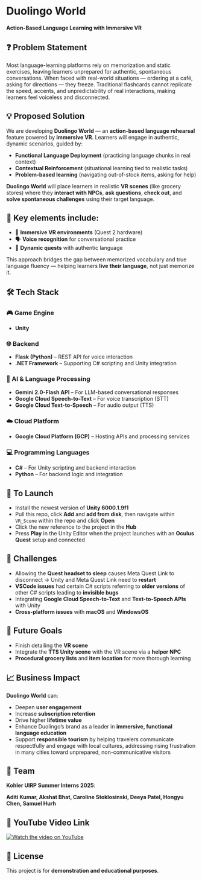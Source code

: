 # **Duolingo World**
**Action-Based Language Learning with Immersive VR**

## ❓ **Problem Statement**

Most language-learning platforms rely on memorization and static exercises, leaving learners unprepared for authentic, spontaneous conversations. When faced with real-world situations — ordering at a café, asking for directions — they freeze. Traditional flashcards cannot replicate the speed, accents, and unpredictability of real interactions, making learners feel voiceless and disconnected.

## 💡 **Proposed Solution**

We are developing **Duolingo World** — an **action-based language rehearsal** feature powered by **immersive VR**. Learners will engage in authentic, dynamic scenarios, guided by:

* **Functional Language Deployment** (practicing language chunks in real context)
* **Contextual Reinforcement** (situational learning tied to realistic tasks)
* **Problem-based learning** (navigating out-of-stock items, asking for help)

**Duolingo World** will place learners in realistic **VR scenes** (like grocery stores) where they **interact with NPCs**, **ask questions**, **check out**, and **solve spontaneous challenges** using their target language.

## 🔑 **Key elements include:**

* 🥽 **Immersive VR environments** (Quest 2 hardware)
* 🗣️ **Voice recognition** for conversational practice
* 🎯 **Dynamic quests** with authentic language

This approach bridges the gap between memorized vocabulary and true language fluency — helping learners **live their language**, not just memorize it.

## 🛠️ Tech Stack

### 🎮 Game Engine

* **Unity**

### 🌐 Backend

* **Flask (Python)** – REST API for voice interaction
* **.NET Framework** – Supporting C# scripting and Unity integration

### 🧠 AI & Language Processing

* **Gemini 2.0-Flash API** – For LLM-based conversational responses
* **Google Cloud Speech-to-Text** – For voice transcription (STT)
* **Google Cloud Text-to-Speech** – For audio output (TTS)

### ☁️ Cloud Platform

* **Google Cloud Platform (GCP)** – Hosting APIs and processing services

### 💻 Programming Languages

* **C#** – For Unity scripting and backend interaction
* **Python** – For backend logic and integration

## 🚀 **To Launch**

* Install the newest version of **Unity 6000.1.9f1**
* Pull this repo, click **Add** and **add from disk**, then navigate within `VR_Scene` within the repo and click **Open**
* Click the new reference to the project in the **Hub**
* Press **Play** in the Unity Editor when the project launches with an **Oculus Quest** setup and connected

## 🐞 **Challenges**

* Allowing the **Quest headset to sleep** causes Meta Quest Link to disconnect → Unity and Meta Quest Link need to **restart**
* **VSCode issues** had certain C# scripts referring to **older versions** of other C# scripts leading to **invisible bugs**
* Integrating **Google Cloud Speech-to-Text** and **Text-to-Speech APIs** with Unity
* **Cross-platform issues** with **macOS** and **WindowsOS**

## 🎯 **Future Goals**

* Finish detailing the **VR scene**
* Integrate the **TTS Unity scene** with the VR scene via a **helper NPC**
* **Procedural grocery lists** and **item location** for more thorough learning

## 📈 **Business Impact**

**Duolingo World** can:

* Deepen **user engagement**
* Increase **subscription retention**
* Drive higher **lifetime value**
* Enhance Duolingo’s brand as a leader in **immersive, functional language education**
* Support **responsible tourism** by helping travelers communicate respectfully and engage with local cultures, addressing rising frustration in many cities toward unprepared, non-communicative visitors

## 👥 **Team**

**Kohler UIRP Summer Interns 2025**:

**Aditi Kumar, Akshat Bhat, Caroline Stoklosinski, Deeya Patel, Hongyu Chen, Samuel Hurh**

## 🎥 **YouTube Video Link**

[![Watch the video on YouTube](https://img.youtube.com/vi/9YljTx_-Joc/maxresdefault.jpg)](https://youtu.be/9YljTx_-Joc)

## 📄 **License**

This project is for **demonstration and educational purposes**.

